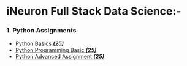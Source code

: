 # iNeuron Full Stack Data Science:- # 

### 1. Python Assignments 
- [Python Basics ***(25)***](https://github.com/ansh1313/iNeuron-Full-Stack-Data-Science-Assignments/tree/main/Ineuron%20Python%20Basic%20Assignments)
- [Python Programming Basic ***(25)***](https://github.com/ansh1313/iNeuron-Full-Stack-Data-Science-Assignments/tree/main/Ineuron%20Python%20Basic%20Programming%20Assignments)
- [Python Advanced Assignment ***(25)***](https://github.com/ansh1313/iNeuron-Full-Stack-Data-Science-Assignments/tree/main/Ineuron%20Python%20Advance%20Assignments)
   
